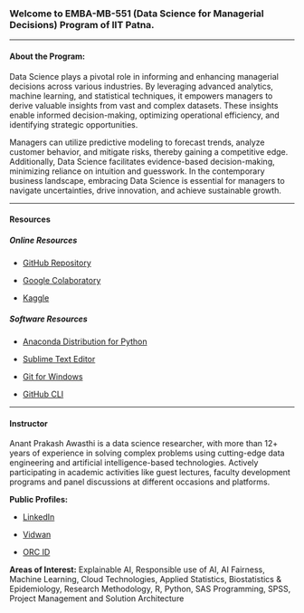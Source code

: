 ### Welcome to EMBA-MB-551 (Data Science for Managerial Decisions) Program of IIT Patna.

---

#### About the Program:

Data Science plays a pivotal role in informing and enhancing managerial decisions across various industries. By leveraging advanced analytics, machine learning, and statistical techniques, it empowers managers to derive valuable insights from vast and complex datasets. These insights enable informed decision-making, optimizing operational efficiency, and identifying strategic opportunities. 

Managers can utilize predictive modeling to forecast trends, analyze customer behavior, and mitigate risks, thereby gaining a competitive edge. Additionally, Data Science facilitates evidence-based decision-making, minimizing reliance on intuition and guesswork. In the contemporary business landscape, embracing Data Science is essential for managers to navigate uncertainties, drive innovation, and achieve sustainable growth.

---

#### Resources

##### Online Resources

- [GitHub Repository](https://github.com/anantawasthi/IIT-Patna-EMBA-MB551)

- [Google Colaboratory](https://colab.research.google.com/)

- [Kaggle](https://www.kaggle.com/)

##### Software Resources

- [Anaconda Distribution for Python](https://www.anaconda.com/download)

- [Sublime Text Editor](https://download.sublimetext.com/Sublime%20Text%20Build%203211%20x64%20Setup.exe)

- [Git for Windows](https://git-scm.com/download/win)

- [GitHub CLI](https://cli.github.com/)

---



#### Instructor

Anant Prakash Awasthi is a data science researcher, with more than 12+ years of experience in solving complex problems using cutting-edge data engineering and artificial intelligence-based technologies. Actively participating in academic activities like guest lectures, faculty development programs and panel discussions at different occasions and platforms.   

**Public Profiles:**

- [LinkedIn](https://www.linkedin.com/in/anantawasthi/)

- [Vidwan](https://vidwan.inflibnet.ac.in/profile/373088)

- [ORC ID](https://orcid.org/0000-0001-7793-8521)



**Areas of Interest:** Explainable AI, Responsible use of AI, AI Fairness, Machine Learning, Cloud Technologies, Applied Statistics, Biostatistics & Epidemiology, Research Methodology, R, Python, SAS Programming, SPSS, Project Management and Solution Architecture

  


















